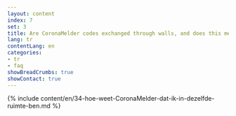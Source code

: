 ```yaml
---
layout: content
index: 7
set: 3
title: Are CoronaMelder codes exchanged through walls, and does this mean I can get a notification? 
lang: tr
contentLang: en
categories:
- tr
- faq
showBreadCrumbs: true
showContact: true
---
```

{% include content/en/34-hoe-weet-CoronaMelder-dat-ik-in-dezelfde-ruimte-ben.md %}
